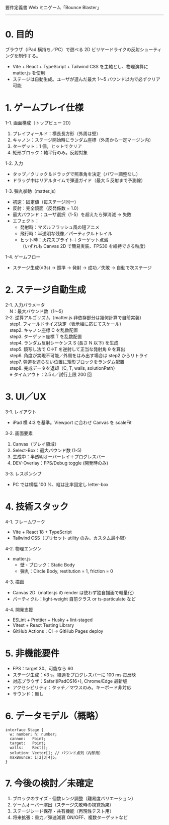 要件定義書
Web ミニゲーム「Bounce Blaster」

---

# 0. 目的

ブラウザ（iPad 横持ち／PC）で遊べる 2D ビリヤードライクの反射シューティングを制作する。

- Vite + React + TypeScript + Tailwind CSS を主軸とし、物理演算に matter.js を使用
- ステージは自動生成。ユーザが選んだ最大 1〜5 バウンド以内で必ずクリア可能

# 1. ゲームプレイ仕様

1-1. 画面構成（トップビュー 2D）

1. プレイフィールド：横長長方形（外周は壁）
2. キャノン：ステージ開始時にランダム座標（外周から一定マージン内）
3. ターゲット：1 個。ヒットでクリア
4. 矩形ブロック：軸平行のみ。反射対象

1-2. 入力

- タップ／クリック＆ドラッグで照準角を決定（パワー調整なし）
- ドラッグ中はリアルタイムで弾道ガイド（最大 5 反射まで予測線）

1-3. 弾丸挙動（matter.js）

- 初速：固定値（毎ステージ同一）
- 反射：完全鏡面（反発係数 = 1.0）
- 最大バウンド：ユーザ選択（1-5）を超えたら弾消滅 → 失敗
- エフェクト：
  - 発射時：マズルフラッシュ風の短アニメ
  - 飛行時：半透明な残像／パーティクルトレイル
  - ヒット時：火花スプライト＋ターゲット点滅  
    （いずれも Canvas 2D で簡易実装、FPS30 を維持できる粒度）

1-4. ゲームフロー

- ステージ生成(≤3s) → 照準 → 発射 → 成功／失敗 → 自動で次ステージ

# 2. ステージ自動生成

2-1. 入力パラメータ  
　N：最大バウンド数（1〜5）  
2-2. 逆算アルゴリズム（matter.js 非依存部分は幾何計算で自前実装）  
　step1. フィールドサイズ決定（表示幅に応じてスケール）  
　step2. キャノン座標 C を乱数配置  
　step3. ターゲット座標 T を乱数配置  
　step4. ランダム反射シーケンス S (長さ N 以下) を生成  
　step5. 鏡写し法で C→T を逆射して正当な発射角 θ を算出  
　step6. 角度が実現不可能／外周をはみ出す場合は step2 からリトライ  
　step7. 弾道を遮らない位置に矩形ブロックをランダム配置  
　step8. 完成データを返却（C, T, walls, solutionPath）  
　※ タイムアウト：2.5 s／試行上限 200 回

# 3. UI／UX

3-1. レイアウト

- iPad 横 4:3 を基準。Viewport に合わせ Canvas を scaleFit

3-2. 画面要素

1. Canvas（プレイ領域）
2. Select-Box：最大バウンド数 (1-5)
3. 生成中：半透明オーバーレイ＋プログレスバー
4. DEV-Overlay：FPS/Debug toggle (開発時のみ)

3-3. レスポンシブ

- PC では横幅 100 %、縦は比率固定し letter-box

# 4. 技術スタック

4-1. フレームワーク

- Vite + React 18 + TypeScript
- Tailwind CSS（プリセット utility のみ。カスタム最小限）

4-2. 物理エンジン

- matter.js
  - 壁・ブロック：Static Body
  - 弾丸：Circle Body, restitution = 1, friction = 0

4-3. 描画

- Canvas 2D（matter.js の render は使わず独自描画で軽量化）
- パーティクル：light-weight 自前クラス or ts-particulate など

4-4. 開発支援

- ESLint + Prettier + Husky + lint-staged
- Vitest + React Testing Library
- GitHub Actions：CI → GitHub Pages deploy

# 5. 非機能要件

- FPS：target 30、可能なら 60
- ステージ生成：≤3 s。経過をプログレスバーに 100 ms 毎反映
- 対応ブラウザ：Safari(iPadOS16+), Chrome/Edge 最新版
- アクセシビリティ：タッチ／マウスのみ。キーボード非対応
- サウンド：無し

# 6. データモデル（概略）

```
interface Stage {
  w: number; h: number;
  cannon:   Point;
  target:   Point;
  walls:    Rect[];
  solution: Vector[]; // バウンド点列（内部用）
  maxBounce: 1|2|3|4|5;
}
```

# 7. 今後の検討／未確定

1. ブロックのサイズ・個数レンジ調整（難易度バリエーション）
2. ゲームオーバー演出（ステージ失敗時の視覚効果）
3. ステージシード保存・共有機能（再現性テスト用）
4. 将来拡張：重力／弾速減衰 ON/OFF、複数ターゲットなど
